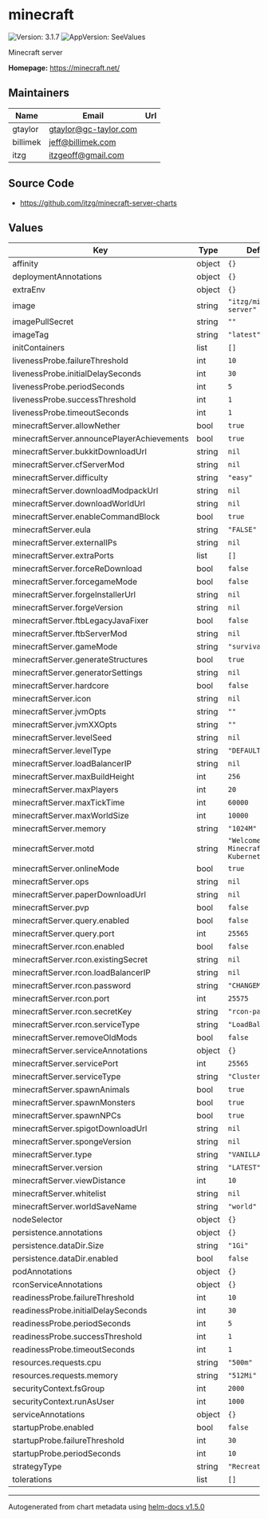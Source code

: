 # minecraft

![Version: 3.1.7](https://img.shields.io/badge/Version-3.1.7-informational?style=flat-square) ![AppVersion: SeeValues](https://img.shields.io/badge/AppVersion-SeeValues-informational?style=flat-square)

Minecraft server

**Homepage:** <https://minecraft.net/>

## Maintainers

| Name | Email | Url |
| ---- | ------ | --- |
| gtaylor | gtaylor@gc-taylor.com |  |
| billimek | jeff@billimek.com |  |
| itzg | itzgeoff@gmail.com |  |

## Source Code

* <https://github.com/itzg/minecraft-server-charts>

## Values

| Key | Type | Default | Description |
|-----|------|---------|-------------|
| affinity | object | `{}` |  |
| deploymentAnnotations | object | `{}` |  |
| extraEnv | object | `{}` |  |
| image | string | `"itzg/minecraft-server"` |  |
| imagePullSecret | string | `""` |  |
| imageTag | string | `"latest"` |  |
| initContainers | list | `[]` |  |
| livenessProbe.failureThreshold | int | `10` |  |
| livenessProbe.initialDelaySeconds | int | `30` |  |
| livenessProbe.periodSeconds | int | `5` |  |
| livenessProbe.successThreshold | int | `1` |  |
| livenessProbe.timeoutSeconds | int | `1` |  |
| minecraftServer.allowNether | bool | `true` |  |
| minecraftServer.announcePlayerAchievements | bool | `true` |  |
| minecraftServer.bukkitDownloadUrl | string | `nil` |  |
| minecraftServer.cfServerMod | string | `nil` |  |
| minecraftServer.difficulty | string | `"easy"` |  |
| minecraftServer.downloadModpackUrl | string | `nil` |  |
| minecraftServer.downloadWorldUrl | string | `nil` |  |
| minecraftServer.enableCommandBlock | bool | `true` |  |
| minecraftServer.eula | string | `"FALSE"` |  |
| minecraftServer.externalIPs | string | `nil` |  |
| minecraftServer.extraPorts | list | `[]` |  |
| minecraftServer.forceReDownload | bool | `false` |  |
| minecraftServer.forcegameMode | bool | `false` |  |
| minecraftServer.forgeInstallerUrl | string | `nil` |  |
| minecraftServer.forgeVersion | string | `nil` |  |
| minecraftServer.ftbLegacyJavaFixer | bool | `false` |  |
| minecraftServer.ftbServerMod | string | `nil` |  |
| minecraftServer.gameMode | string | `"survival"` |  |
| minecraftServer.generateStructures | bool | `true` |  |
| minecraftServer.generatorSettings | string | `nil` |  |
| minecraftServer.hardcore | bool | `false` |  |
| minecraftServer.icon | string | `nil` |  |
| minecraftServer.jvmOpts | string | `""` |  |
| minecraftServer.jvmXXOpts | string | `""` |  |
| minecraftServer.levelSeed | string | `nil` |  |
| minecraftServer.levelType | string | `"DEFAULT"` |  |
| minecraftServer.loadBalancerIP | string | `nil` |  |
| minecraftServer.maxBuildHeight | int | `256` |  |
| minecraftServer.maxPlayers | int | `20` |  |
| minecraftServer.maxTickTime | int | `60000` |  |
| minecraftServer.maxWorldSize | int | `10000` |  |
| minecraftServer.memory | string | `"1024M"` |  |
| minecraftServer.motd | string | `"Welcome to Minecraft on Kubernetes!"` |  |
| minecraftServer.onlineMode | bool | `true` |  |
| minecraftServer.ops | string | `nil` |  |
| minecraftServer.paperDownloadUrl | string | `nil` |  |
| minecraftServer.pvp | bool | `false` |  |
| minecraftServer.query.enabled | bool | `false` |  |
| minecraftServer.query.port | int | `25565` |  |
| minecraftServer.rcon.enabled | bool | `false` |  |
| minecraftServer.rcon.existingSecret | string | `nil` |  |
| minecraftServer.rcon.loadBalancerIP | string | `nil` |  |
| minecraftServer.rcon.password | string | `"CHANGEME!"` |  |
| minecraftServer.rcon.port | int | `25575` |  |
| minecraftServer.rcon.secretKey | string | `"rcon-password"` |  |
| minecraftServer.rcon.serviceType | string | `"LoadBalancer"` |  |
| minecraftServer.removeOldMods | bool | `false` |  |
| minecraftServer.serviceAnnotations | object | `{}` |  |
| minecraftServer.servicePort | int | `25565` |  |
| minecraftServer.serviceType | string | `"ClusterIP"` |  |
| minecraftServer.spawnAnimals | bool | `true` |  |
| minecraftServer.spawnMonsters | bool | `true` |  |
| minecraftServer.spawnNPCs | bool | `true` |  |
| minecraftServer.spigotDownloadUrl | string | `nil` |  |
| minecraftServer.spongeVersion | string | `nil` |  |
| minecraftServer.type | string | `"VANILLA"` |  |
| minecraftServer.version | string | `"LATEST"` |  |
| minecraftServer.viewDistance | int | `10` |  |
| minecraftServer.whitelist | string | `nil` |  |
| minecraftServer.worldSaveName | string | `"world"` |  |
| nodeSelector | object | `{}` |  |
| persistence.annotations | object | `{}` |  |
| persistence.dataDir.Size | string | `"1Gi"` |  |
| persistence.dataDir.enabled | bool | `false` |  |
| podAnnotations | object | `{}` |  |
| rconServiceAnnotations | object | `{}` |  |
| readinessProbe.failureThreshold | int | `10` |  |
| readinessProbe.initialDelaySeconds | int | `30` |  |
| readinessProbe.periodSeconds | int | `5` |  |
| readinessProbe.successThreshold | int | `1` |  |
| readinessProbe.timeoutSeconds | int | `1` |  |
| resources.requests.cpu | string | `"500m"` |  |
| resources.requests.memory | string | `"512Mi"` |  |
| securityContext.fsGroup | int | `2000` |  |
| securityContext.runAsUser | int | `1000` |  |
| serviceAnnotations | object | `{}` |  |
| startupProbe.enabled | bool | `false` |  |
| startupProbe.failureThreshold | int | `30` |  |
| startupProbe.periodSeconds | int | `10` |  |
| strategyType | string | `"Recreate"` |  |
| tolerations | list | `[]` |  |

----------------------------------------------
Autogenerated from chart metadata using [helm-docs v1.5.0](https://github.com/norwoodj/helm-docs/releases/v1.5.0)
